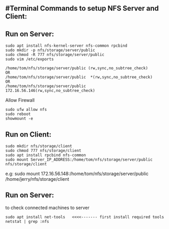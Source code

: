 #Terminal Commands to setup NFS Server and Client:
-------------------------------------

## Run on Server:
```
sudo apt install nfs-kernel-server nfs-common rpcbind
sudo mkdir -p nfs/storage/server/public
sudo chmod -R 777 nfs/storage/server/public
sudo vim /etc/exports
```

```
/home/tom/nfs/storage/server/public (rw,sync,no_subtree_check)
OR
/home/tom/nfs/storage/server/public  *(rw,sync,no_subtree_check)
OR
/home/tom/nfs/storage/server/public 172.16.56.146(rw,sync,no_subtree_check)
```
Allow Firewall
```
sudo ufw allow nfs
sudo reboot
showmount -e 
```


## Run on Client:
```
sudo mkdir nfs/storage/client
sudo chmod 777 nfs/storage/client
sudo apt install rpcbind nfs-common
sudo mount Server_IP_ADDRESS:/home/tom/nfs/storage/server/public  nfs/storage/client
```

e.g:
sudo mount 172.16.56.148:/home/tom/nfs/storage/server/public /home/jerry/nfs/storage/client


## Run on Server:
to check connected machines to server
```
sudo apt install net-tools   <<<<------- first install required tools
netstat | grep :nfs
```
